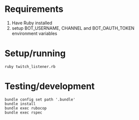 # Requirements

1. Have Ruby installed
2. setup BOT_USERNAME, CHANNEL and BOT_OAUTH_TOKEN environment variables

# Setup/running

```
ruby twitch_listener.rb
```

# Testing/development

```
bundle config set path '.bundle'
bundle install
bundle exec rubocop
bundle exec rspec
```
